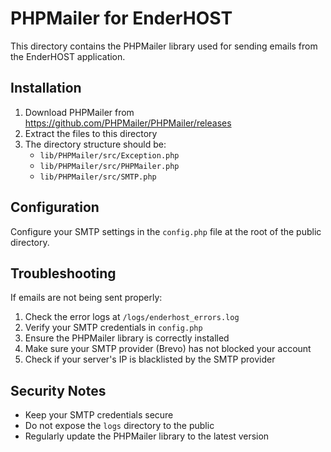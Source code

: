 
# PHPMailer for EnderHOST

This directory contains the PHPMailer library used for sending emails from the EnderHOST application.

## Installation

1. Download PHPMailer from https://github.com/PHPMailer/PHPMailer/releases
2. Extract the files to this directory
3. The directory structure should be:
   - `lib/PHPMailer/src/Exception.php`
   - `lib/PHPMailer/src/PHPMailer.php`
   - `lib/PHPMailer/src/SMTP.php`

## Configuration

Configure your SMTP settings in the `config.php` file at the root of the public directory.

## Troubleshooting

If emails are not being sent properly:

1. Check the error logs at `/logs/enderhost_errors.log`
2. Verify your SMTP credentials in `config.php`
3. Ensure the PHPMailer library is correctly installed
4. Make sure your SMTP provider (Brevo) has not blocked your account
5. Check if your server's IP is blacklisted by the SMTP provider

## Security Notes

- Keep your SMTP credentials secure
- Do not expose the `logs` directory to the public
- Regularly update the PHPMailer library to the latest version
